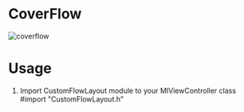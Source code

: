 # CoverFlow
![coverflow](https://user-images.githubusercontent.com/4393462/29405802-9c921660-835c-11e7-9edc-b0df915b4f68.gif)
# Usage
1. Import CustomFlowLayout module to your MIViewController class
   #import "CustomFlowLayout.h"
